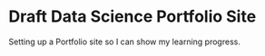 # Draft Data Science Portfolio Site

Setting up a Portfolio site so I can show my learning progress.
